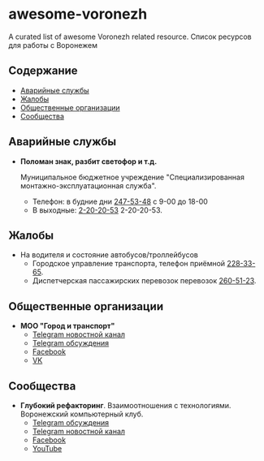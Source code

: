 # awesome-voronezh
A curated list of awesome Voronezh related resource. Список ресурсов для работы с Воронежем

## Содержание

- [Аварийные службы](#Аварийные-службы)
- [Жалобы](#Жалобы)
- [Общественные организации](#Общественные-организации)
- [Сообщества](#Сообщества)

## Аварийные службы
* **Поломан знак, разбит светофор и т.д.** 

   Муниципальное бюджетное учреждение "Специализированная монтажно-эксплуатационная служба". 
    * Телефон: в будние дни [247-53-48](tel:+7-473-247-53-48) с 9-00 до 18-00
    * В выходные: [2-20-20-53](tel:+7-473-2-20-20-53) 2-20-20-53.

## Жалобы
* На водителя и состояние автобусов/троллейбусов
  * Городское управление транспорта, телефон приёмной [228-33-65](tel:+7-473-228-33-65).
  * Диспетчерская пассажирских перевозок перевозок [260-51-23](tel:+7-473-260-51-23).

## Общественные организации
* **МОО "Город и транспорт"**
  * [Telegram новостной канал](//t.me/vrntrans) 
  * [Telegram обсуждения](//t.me/vrntrans) 
  * [Facebook](//fb.me/vrntrans) 
  * [VK](//vk.com/vrntrans)

## Сообщества

* **Глубокий рефакторинг**. Взаимоотношения с технологиями. Воронежский компьютерный клуб.
   * [Telegram обсуждения](//t.me/deeprefactoring) 
   * [Telegram новостной канал](https://t.me/deeprefactoring_news) 
   * [Facebook](https://fb.me/deeprefactoring) 
   * [YouTube](https://www.youtube.com/deeprefactoring) 
